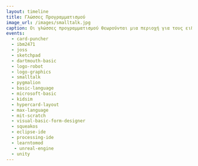 ```yaml
---
layout: timeline 
title: Γλώσσες Προγραμματισμού 
image_url: /images/smalltalk.jpg
caption: Οι γλώσσες προγραμματισμού θεωρούνται μια περιοχή για τους ειδικούς και τους κατασκευαστές των συστημάτων, αλλά στην πράξη ο προγραμματιστής είναι ένας ακόμη χρήστης, με περισσότερες γνώσεις, δεξιότητες, και δυνατότητες.
events:
  - card-puncher
  - ibm2471
  - joss
  - sketchpad
  - dartmouth-basic
  - logo-robot
  - logo-graphics
  - smalltalk
  - pygmalion
  - basic-language
  - microsoft-basic
  - kidsim
  - hypercard-layout
  - max-language
  - mit-scratch
  - visual-basic-form-designer
  - squeakos
  - eclipse-ide
  - processing-ide 
  - learntomod
   - unreal-engine
  - unity
---
```

